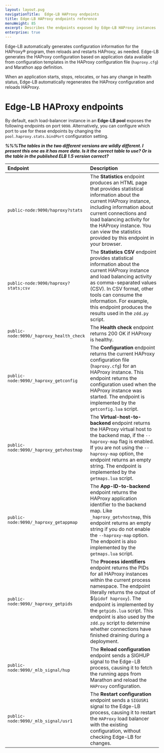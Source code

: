 ```yaml
---
layout: layout.pug
navigationTitle:  Edge-LB HAProxy endpoints
title: Edge-LB HAProxy endpoints reference
menuWeight: 85
excerpt: Describes the endpoints exposed by Edge-LB HAProxy instances
enterprise: true
---
```


Edge-LB automatically generates configuration information for the HAProxy&reg; program, then reloads and restarts HAProxy, as needed. Edge-LB generates the HAProxy configuration based on application data available from configuration templates in the HAProxy configuration file (`haproxy.cfg`) and Marathon app definition.

When an application starts, stops, relocates, or has any change in health status, Edge-LB automatically regenerates the HAProxy configuration and reloads HAProxy.

# Edge-LB HAProxy endpoints

By default, each load-balancer instance in an **Edge-LB pool** exposes the following endpoints on port `9090`. Alternatively, you can configure which port to use for these endpoints by changing the `pool.haproxy.stats.bindPort` configuration setting.

***%%%The tables in the two different versions are wildly different. I present this one as it has more data. Is it the correct table to use? Or is the table in the published ELB 1.5 version correct?***

| <b>Endpoint</b> | <b>Description</b> |
| :--- | :-------- |
|<code>public-node:9090/haproxy?stats</code> | The **Statistics** endpoint produces an HTML page that provides statistical information about the current HAProxy instance, including information about current connections and load balancing activity for the HAProxy instance. You can view the statistics provided by this endpoint in your browser. |
<code>public-node:9090/haproxy?stats;csv</code> | The **Statistics CSV** endpoint provides statistical information about the current HAProxy instance and load balancing activity as comma-separated values (CSV). In CSV format, other tools can consume the information. For example, this endpoint produces the results used in the `zdd.py` script. |
<code>public-node:9090/_haproxy_health_check</code> | The **Health check** endpoint returns 200 OK if HAProxy is healthy. |
<code>public-node:9090/_haproxy_getconfig</code> | The **Configuration** endpoint returns the current HAProxy configuration file (`haproxy.cfg`) for an HAProxy instance. This endpoint returns the configuration used when the HAProxy instance was started. The endpoint is implemented by the `getconfig.lua` script. |
<code>public-node:9090/_haproxy_getvhostmap</code> | The **Virtual-host-to-backend** endpoint returns the HAProxy virtual host to the backend map, if the `--haproxy-map` flag is enabled. If you are not using the `--haproxy-map` option, the endpoint returns an empty string. The endpoint is implemented by the `getmaps.lua` script. |
<code>public-node:9090/_haproxy_getappmap</code> | The **App-ID-to-backend** endpoint returns the HAProxy application identifier to the backend map. Like `_haproxy_getvhostmap`, this endpoint returns an empty string if you do not enable the `--haproxy-map` option. The endpoint is also implemented by the `getmaps.lua` script. |
<code>public-node:9090/_haproxy_getpids</code> | The **Process identifiers** endpoint returns the PIDs for all HAProxy instances within the current process namespace. The endpoint literally returns the output of $(`pidof haproxy`). The endpoint is implemented by the `getpids.lua` script. This endpoint is also used by the `zdd.py` script to determine whether connections have finished draining during a deployment. |
<code>public-node:9090/_mlb_signal/hup</code> | The **Reload configuration** endpoint sends a SIGHUP signal to the Edge-LB process, causing it to fetch the running apps from Marathon and reload the `HAProxy` configuration. |
<code>public-node:9090/_mlb_signal/usr1</code> | The **Restart configuration** endpoint sends a `SIGUSR1` signal to the Edge-LB process, causing it to restart the `HAProxy` load balancer with the existing configuration, without checking Edge-LB for changes. |
